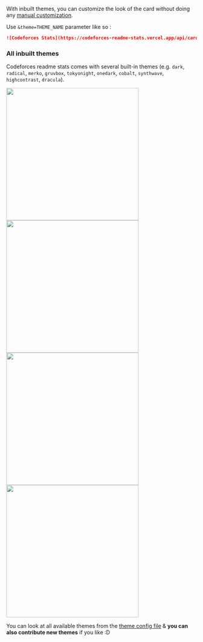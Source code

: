 
With inbuilt themes, you can customize the look of the card without doing any [manual customization](./customization.md).

Use `&theme=THEME_NAME` parameter like so :

```md
![Codeforces Stats](https://codeforces-readme-stats.vercel.app/api/card?username=redheadphone&theme=radical)
```

### All inbuilt themes

Codeforces readme stats comes with several built-in themes (e.g. `dark`, `radical`, `merko`, `gruvbox`, `tokyonight`, `onedark`, `cobalt`, `synthwave`, `highcontrast`, `dracula`).

<p>
<img style="width:350px" src="https://codeforces-readme-stats.vercel.app/api/card?username=redheadphone&theme=dark">
<img style="width:350px" src="https://codeforces-readme-stats.vercel.app/api/card?username=redheadphone&theme=radical">
<img style="width:350px" src="https://codeforces-readme-stats.vercel.app/api/card?username=redheadphone&theme=merko">
<img style="width:350px" src="https://codeforces-readme-stats.vercel.app/api/card?username=redheadphone&theme=gruvbox">
</p>

You can look at all available themes from the [theme config file](https://github.com/RedHeadphone/Codeforces-readme-stats/blob/master/src/themes.js) & **you can also contribute new themes** if you like :D